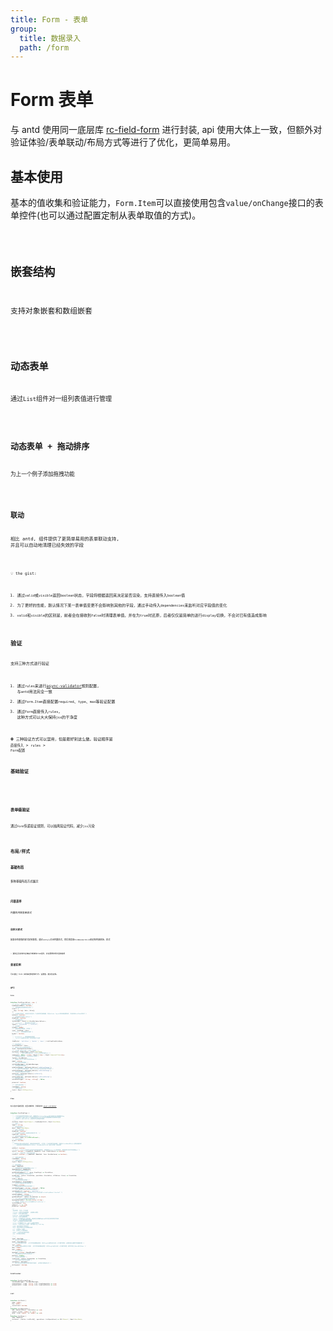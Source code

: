 ```yaml
---
title: Form - 表单
group:
  title: 数据录入
  path: /form
---
```


# Form 表单

与 antd 使用同一底层库 [rc-field-form](https://github.com/react-component/field-form) 进行封装, api 使用大体上一致，但额外对验证体验/表单联动/布局方式等进行了优化，更简单易用。

## 基本使用

基本的值收集和验证能力，`Form.Item`可以直接使用包含`value/onChange`接口的表单控件(也可以通过配置定制从表单取值的方式)。

<code src="./base.tsx" />

## 嵌套结构

支持对象嵌套和数组嵌套

<code src="./embedded.tsx" />

## 动态表单

通过`List`组件对一组列表值进行管理

<code src="./list.tsx" />

## 动态表单 + 拖动排序

为上一个例子添加拖拽功能

<code src="./drag.tsx" />

## 联动

相比 antd, 组件提供了更简单易用的表单联动支持, 并且可以自动地清理已经失效的字段

<code src="./linkage.tsx" />

💡 the gist:

1. 通过`valid`或`visible`返回`boolean`状态，字段将根据返回来决定是否渲染，支持直接传入`boolean`值
2. 为了更好的性能，默认情况下某一表单值变更不会影响到其他的字段，通过手动传入`dependencies`来监听对应字段值的变化
3. `valid`和`visible`的区别是，前者会在接收到`false`时清理表单值，并在为`true`时还原，后者仅仅是简单的进行`display`切换，不会对已有值造成影响

## 验证

支持三种方式进行验证

1. 通过`rules`来进行[async-validator](https://github.com/yiminghe/async-validator/)规则配置, 与`antd`用法完全一致
2. 通过`Form.Item`直接配置`required`、`type`、`max`等验证配置
3. 通过`Form`直接传入`rules`, 这种方式可以大大保持`jsx`的干净度

⛔ 三种验证方式可以混用，但是最好别这么做。验证顺序是 `直接传入` > `rules` > `Form配置`

### 基础验证

<code src="./validate.tsx" />

<br>

### 表单级验证

通过`Form`传递验证规则，可以抽离验证代码，减少`jsx`污染

<code src="./validate2.tsx" />

## 布局/样式

### 基础布局

多种基础布局方式展示

<code src="./layout.tsx" />

### 内联表单

内置的内联表单样式

<code src="./inline.tsx" />

### 自定义样式

如果你有很强的样式定制意愿，通过`noStyle`关闭内置样式，然后再实现`FormRenderChild`来定制内容排版、样式

<code src="./custom.tsx" />
 
💡 通常会将定制内容抽取为单独的Item组件，并在需要的地方直接使用

## 表单实例

可以通过 form 实例来控制表单行为、设置值、提交验证等。

<code src="./instance.tsx" />

## API

### **`Form`**

```ts
interface FormProps<Values = any> {
  /** false | 隐藏所有必选标记 */
  hideRequiredMark?: boolean;
  /** 同表单级别的配置来进行验证 */
  rules?: {
    [key: string]: Rule | Rule[];
  };
  /** 关闭默认的样式，开启后只会包含一个无样式的包裹容器，并且column、layout等布局配置失效，不会影响FormItem的样式 */
  noStyle?: boolean;
  /** 向表单控件传递disabled */
  disabled?: boolean;
  /** 获取表单实例 */
  instanceRef?: React.Ref<FormInstance<Values>>;
  /** 'vertical' | 横向表单/纵向表单 */
  layout?: 'horizontal' | 'vertical';
  /** 多列模式 */
  column?: number;
  /** 调整布局紧凑程度、字号等 */
  size?: SizeEnum | Size;
  /** false | 列表容器显示边框 */
  border?: boolean;
  /**
   * 'splitLine' | 项的基础样式类型
   * - splitLine模式在开启了多列的情况下无效
   * */
  itemStyle?: 'splitLine' | 'border' | 'none' | ListViewItemStyleEnum;

  /** 表单初始值 */
  initialValues?: Store;
  /** 通过useForm设置表单实例 */
  form?: FormInstance<Values>;
  /** 子元素，支持render props(不推荐) */
  children?: RenderProps | React.ReactNode;
  /** 'form' | 自定义表单内置tag, 为false时禁用内嵌form */
  component?: false | string | React.FC<any> | React.ComponentClass<any>;
  /** 控制表单字段状态。 仅在Redux中使用 */
  fields?: FieldData[];
  /** 配置FormProvider所对应的name */
  name?: string;
  /** 自定义验证消息模板 */
  validateMessages?: ValidateMessages;
  /** 当表单值变更时触发 */
  onValuesChange?: Callbacks<Values>['onValuesChange'];
  /** 任一表单状态变更时触发，参数一length不为0是说明该字段变更 */
  onFieldsChange?: Callbacks<Values>['onFieldsChange'];
  /** 验证成功并触发提交时触发 */
  onFinish?: Callbacks<Values>['onFinish'];
  /** 验证失败时触发 */
  onFinishFailed?: Callbacks<Values>['onFinishFailed'];
  /** 触发验证的事件 */
  validateTrigger?: string | string[] | false;

  preserve?: boolean;

  /** 包裹元素的类名 */
  className?: string;
  /** 包裹元素样式 */
  style?: React.CSSProperties;
}
```

### **`Item`**

有关验证字段的配置，这里只做例举，详情请参考 [async-validator](https://github.com/yiminghe/async-validator/)

```ts
interface FormItemProps {
  /**
   * 一个作为表单控件的直接子元素, 需要支持value/onChange接口或通过自己配置相关key
   * - 可以通过FormRenderChild和可选的noStyle手动实现更精细的状态和样式控制
   * - 如果传入一组FormItem，会使其作为布局组件使用
   * */
  children: React.ReactElement | FormRenderChild | React.ReactNode;
  /** 标题 */
  label?: string;
  /** 表单项的描述 */
  desc?: React.ReactNode;
  /** 禁用（视觉禁用） */
  disabled?: boolean;
  /** 标记该项为必填项（标题后会带红色*号） */
  required?: boolean;
  /** 指向内部包裹dom的ref */
  innerRef?: React.Ref<HTMLDivElement>;
  /** 显示右侧箭头 */
  arrow?: boolean;
  /**
   * 禁用样式/默认的验证样式，直接渲染表单控件, 只包含一个无样式的包装容器，可通过className和style控制容器样式
   * - 一般启用此项后都会通过children: FormRenderChild 自定义布局、验证样式
   * */
  noStyle?: boolean;
  /** true | 为false时组件以及组件状态都会被移除, 如果通过Form.List渲染表单，请使用其对应的字段控制api */
  valid?: boolean | ((namePath: NamePath, form: FormInstance) => boolean);
  /** true | 是否可见，不影响组件状态 */
  visible?: boolean | ((namePath: NamePath, form: FormInstance) => boolean);

  /** 包裹元素的类名 */
  className?: string;
  /** 包裹元素样式 */
  style?: React.CSSProperties;

  /** 表单名路径 */
  name?: NamePath;
  /** 如果依赖项变化会触发重新render */
  dependencies?: NamePath[];
  /** 指定如何从事件中获取值 */
  getValueFromEvent?: (...args: EventArgs) => StoreValue;
  /** 用于在值更新前对其进行处理 */
  normalize?: (value: StoreValue, prevValue: StoreValue, allValues: Store) => StoreValue;
  /** 验证规则 */
  rules?: Rule[];
  /** 判断字段是否应该更新 */
  shouldUpdate?: ShouldUpdate;
  /** 指定用于更新值的事件触发器 */
  trigger?: string;
  /** 配置规则触发的时机对应的事件 */
  validateTrigger?: string | string[] | false;
  /** 在某个值验证失败时中断后续验证器执行 */
  validateFirst?: boolean | 'parallel';
  /** 配置值映射到的属性, 如使用checkbox时应设置 valuePropName="checked" */
  valuePropName?: string;
  /** valuePropName的函数形式 */
  getValueProps?: (value: StoreValue) => object;
  /** 为ruleMesage配置额外的模板变量 */
  messageVariables?: Record<string, string>;
  /** 初始值，优先级小于form中设置的initialValue */
  initialValue?: any;
  onReset?: () => void;
  preserve?: boolean;

  /** 
   验证类型, 包含一下可选值
   string：必须为字符串类型。 这是默认类型。
   number：必须为数字类型。
   boolean：必须为布尔值类型。
   method：必须为函数类型。
   regexp：必须是RegExp的实例，或者是在创建新RegExp时不会生成异常的字符串。
   integer：必须为数字类型和整数。
   float：必须是数字类型和浮点数。
   array：必须是由Array.isArray确定的数组。
   object：必须为object类型，而不是Array.isArray。
   enum：值必须存在于枚举中。
   date：值必须由Date对象确定有效
   url：必须为url类型。
   hex：必须为十六进制类型。
   email：必须为电子邮件类型。
   any：可以是任何类型。
   * 
   * */
  type?: RuleType;
  /** 值只能为列表中指定的 */
  enum?: StoreValue[];
  /** 验证字段的确切长度。 对于字符串和数组类型，将对length属性进行比较，对于数字类型，此属性表示该数字的精确匹配 */
  len?: number;
  /** 使用min和max属性定义范围。 对于字符串和数组类型，将对length进行比较，对于数字类型，数字不得小于min或大于max */
  max?: number;
  min?: number;
  /** 定义验证消息 */
  message?: string | ReactElement;
  /** 指定需要通过验证的正则表达式 */
  pattern?: RegExp;
  /** 在验证之前转换值 */
  transform?: (value: StoreValue) => StoreValue;
  /** 自定义指定字段的验证函数 */
  validator?: Validator;
  /** 默认将只包含空格的必填字段视为错误， 此项用于控制此行为 */
  whitespace?: boolean;
}
```

### **`FormProvider`**

```ts
interface FormProviderProps {
  validateMessages?: ValidateMessages;
  onFormChange?: (name: string, info: FormChangeInfo) => void;
  onFormFinish?: (name: string, info: FormFinishInfo) => void;
}
```

### **`List`**

```ts
interface ListField {
  name: number;
  key: number;
  isListField: boolean;
}
interface ListOperations {
  add: (defaultValue?: StoreValue) => void;
  remove: (index: number) => void;
  move: (from: number, to: number) => void;
}
interface ListProps {
  name: NamePath;
  children?: (fields: ListField[], operations: ListOperations) => JSX.Element | React.ReactNode;
}
```
